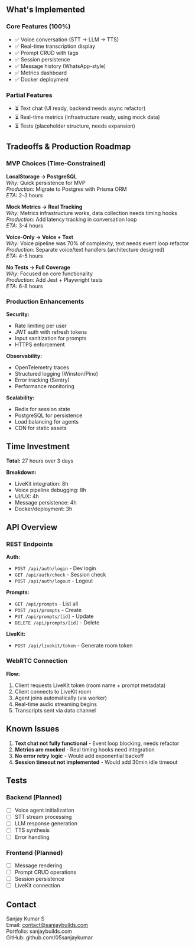 
## What's Implemented

### Core Features (100%)
- ✅ Voice conversation (STT → LLM → TTS)
- ✅ Real-time transcription display
- ✅ Prompt CRUD with tags
- ✅ Session persistence
- ✅ Message history (WhatsApp-style)
- ✅ Metrics dashboard
- ✅ Docker deployment

### Partial Features
- ⏳ Text chat (UI ready, backend needs async refactor)
- ⏳ Real-time metrics (infrastructure ready, using mock data)
- ⏳ Tests (placeholder structure, needs expansion)

## Tradeoffs & Production Roadmap

### MVP Choices (Time-Constrained)

**LocalStorage → PostgreSQL**  
*Why:* Quick persistence for MVP  
*Production:* Migrate to Postgres with Prisma ORM  
*ETA:* 2-3 hours  

**Mock Metrics → Real Tracking**  
*Why:* Metrics infrastructure works, data collection needs timing hooks  
*Production:* Add latency tracking in conversation loop  
*ETA:* 3-4 hours  

**Voice-Only → Voice + Text**  
*Why:* Voice pipeline was 70% of complexity, text needs event loop refactor  
*Production:* Separate voice/text handlers (architecture designed)  
*ETA:* 4-5 hours  

**No Tests → Full Coverage**  
*Why:* Focused on core functionality  
*Production:* Add Jest + Playwright tests  
*ETA:* 6-8 hours  

### Production Enhancements

**Security:**
- Rate limiting per user
- JWT auth with refresh tokens
- Input sanitization for prompts
- HTTPS enforcement

**Observability:**
- OpenTelemetry traces
- Structured logging (Winston/Pino)
- Error tracking (Sentry)
- Performance monitoring

**Scalability:**
- Redis for session state
- PostgreSQL for persistence
- Load balancing for agents
- CDN for static assets

## Time Investment

**Total:** 27 hours over 3 days

**Breakdown:**
- LiveKit integration: 8h
- Voice pipeline debugging: 8h
- UI/UX: 4h
- Message persistence: 4h
- Docker/deployment: 3h

## API Overview

### REST Endpoints

**Auth:**
- `POST /api/auth/login` - Dev login
- `GET /api/auth/check` - Session check
- `POST /api/auth/logout` - Logout

**Prompts:**
- `GET /api/prompts` - List all
- `POST /api/prompts` - Create
- `PUT /api/prompts/[id]` - Update
- `DELETE /api/prompts/[id]` - Delete

**LiveKit:**
- `POST /api/livekit/token` - Generate room token

### WebRTC Connection

**Flow:**
1. Client requests LiveKit token (room name + prompt metadata)
2. Client connects to LiveKit room
3. Agent joins automatically (via worker)
4. Real-time audio streaming begins
5. Transcripts sent via data channel

## Known Issues

1. **Text chat not fully functional** - Event loop blocking, needs refactor
2. **Metrics are mocked** - Real timing hooks need integration
3. **No error retry logic** - Would add exponential backoff
4. **Session timeout not implemented** - Would add 30min idle timeout

## Tests

### Backend (Planned)
- [ ] Voice agent initialization
- [ ] STT stream processing
- [ ] LLM response generation
- [ ] TTS synthesis
- [ ] Error handling

### Frontend (Planned)
- [ ] Message rendering
- [ ] Prompt CRUD operations
- [ ] Session persistence
- [ ] LiveKit connection

## Contact

Sanjay Kumar S  
Email: contact@sanjaybuilds.com  
Portfolio: sanjaybuilds.com  
GitHub: github.com/05sanjaykumar
